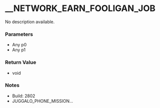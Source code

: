 # __NETWORK_EARN_FOOLIGAN_JOB

No description available.

### Parameters
* Any p0
* Any p1

### Return Value
* void

### Notes
* Build: 2802
* JUGGALO_PHONE_MISSION...

